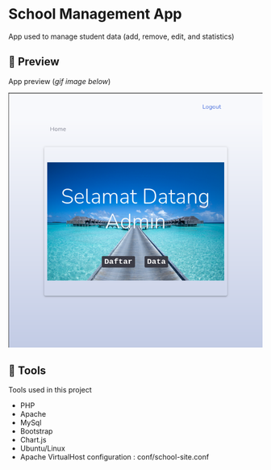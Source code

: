# School Management App

App used to manage student data (add, remove, edit, and statistics)

## 📱 Preview

App preview (_gif image below_)

![App demo](./assets/preview/appView.png)

## 🔨 Tools

Tools used in this project

- PHP
- Apache
- MySql
- Bootstrap
- Chart.js
- Ubuntu/Linux
- Apache VirtualHost configuration : conf/school-site.conf
